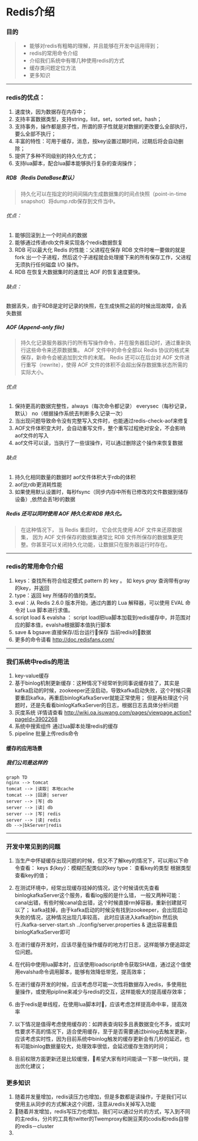 # Redis介绍

### 目的
>* 能够对redis有粗略的理解，并且能够在开发中运用得到；
>* redis的常用命令介绍
>* 介绍我们系统中有哪几种使用redis的方式
>* 缓存类问题定位方法
>* 更多知识
***
### redis的优点：
1. 速度快，因为数据存在内存中；
2. 支持丰富数据类型，支持string，list，set，sorted set，hash；
3. 支持事务，操作都是原子性，所谓的原子性就是对数据的更改要么全部执行，要么全部不执行；
4. 丰富的特性：可用于缓存，消息，按key设置过期时间，过期后将会自动删除；
5. 提供了多种不同级别的持久化方式；
6. 支持lua脚本，配合lua脚本能够执行复杂的查询操作；
##### RDB（Redis DataBase默认）
> 持久化可以在指定的时间间隔内生成数据集的时间点快照（point-in-time snapshot）将dump.rdb保存到文件当中。
###### 优点：
1. 能够回滚到上一个时间点的数据
2. 能够通过传递rdb文件来实现各个redis数据恢复
3. RDB 可以最大化 Redis 的性能：父进程在保存 RDB 文件时唯一要做的就是 fork 出一个子进程，然后这个子进程就会处理接下来的所有保存工作，父进程无须执行任何磁盘 I/O 操作。
4. RDB 在恢复大数据集时的速度比 AOF 的恢复速度要快。
###### 缺点：
数据丢失，由于RDB是定时记录的快照，在生成快照之前的时候出现故障，会丢失数据
##### AOF (Append-only file)
> 持久化记录服务器执行的所有写操作命令，并在服务器启动时，通过重新执行这些命令来还原数据集。
AOF 文件中的命令全部以 Redis 协议的格式来保存，新命令会被追加到文件的末尾。
Redis 还可以在后台对 AOF 文件进行重写（rewrite），使得 AOF 文件的体积不会超出保存数据集状态所需的实际大小。
###### 优点
1. 保持更高的数据完整性，always（每次命令都记录） everysec（每秒记录，默认） no（根据操作系统去判断多久记录一次）
2. 当出现问题导致命令没有完整写入文件时，也能通过redis-check-aof来修复
3. AOF文件体积变大时，会自动重写文件，整个重写过程绝对安全，不会影响aof文件的写入
4. aof文件可以读，当执行了一些误操作，可以通过删除这个操作来恢复数据
###### 缺点
1. 持久化相同数量的数据时 aof文件体积大于rdb的体积
2. aof比rdb更消耗性能
3. 如果使用默认设置时，每秒fsync（同步内存中所有已修改的文件数据到储存设备）,依然会丢1秒的数据
##### Redis 还可以同时使用 AOF 持久化和 RDB 持久化。

> 在这种情况下， 当 Redis 重启时， 它会优先使用 AOF 文件来还原数据集， 因为 AOF 文件保存的数据集通常比 RDB 文件所保存的数据集更完整。你甚至可以关闭持久化功能，让数据只在服务器运行时存在。
***
### redis的常用命令介绍
1. keys：查找所有符合给定模式 pattern 的 key 。 如 keys *gray* 查询带有gray的key，并返回
2. type：返回 key 所储存的值的类型。
3. eval：从 Redis 2.6.0 版本开始，通过内置的 Lua 解释器，可以使用 EVAL 命令对 Lua 脚本进行求值。
4. script load & evalsha ： script load把lua脚本加载到redis缓存中，并范围对应的脚本值，evalsha根据脚本值执行脚本
5. save & bgsave:直接保存/后台运行保存 当前redis的数据
6. 更多的命令请看 http://doc.redisfans.com/
***
### 我们系统中redis的用法
1. key-value缓存
2. 基于binlog机制更新缓存：这种情况下经常听到同事说缓存挂了，其实是kafka启动的时候，zookeeper还没启动，导致kafka启动失败，这个时候只需要重启kafka，再重启binlogKafkaServer就能正常使用；
但是再处理这个问题时，还是先看看binlogKafkaServer的日志，根据日志去具体分析问题
3. 灰度系统 详情请查看 http://wiki.oa.isuwang.com/pages/viewpage.action?pageId=3902268
4. 系统中搜索组件 通过lua脚本处理redis的缓存
5. pipeline 批量上传redis命令

#### 缓存的应用场景
##### 我们公司是这样的
```mermaid
graph TD
nginx --> tomcat
tomcat --> |读取| 本地cache
tomcat --> |回源| server
server --> |写| db
server --> |读| db
server --> |写| redis
server --> |读| redis
db -->|bkServer|redis
```
***
### 开发中常见到的问题
1. 当生产中怀疑缓存出现问题的时候，但又不了解key的情况下，可以用以下命令查看：
keys *${key}*：模糊匹配类似的key
type： 查看key的类型
根据类型查看key的值；
2. 在测试环境中，经常出现缓存挂掉的情况，这个时候请优先查看binlogkafkaServer这个服务，看看log报的是什么错，
一般又两种可能：canal出错，有些时候canal会出错，这个时候直接rm掉容器，重新创建就可以了；
kafka挂掉，由于kafka启动的时候没有找到zookeeper，会出现启动失败的情况，这种情况出现几率较高，
此时应该进入kafka的bin 然后执行./kafka-server-start.sh ../config/server.properties &
退出容易重启binlogKafkaServer即可

3. 在进行缓存开发时，应该尽量在操作缓存的地方打日志，这样能够方便追踪定位问题。

4. 在代码中使用lua脚本时，应该使用loadscript命令获取SHA值，通过这个值使用evalsha命令调用脚本，能够有效降低带宽，提高效率；

5. 在进行缓存开发的时候，应该考虑尽可能一次性将数据存入redis，多使用批量操作，或使用pipline来减少与redis的交互，这样能极大的提高缓存效率；

6. 由于redis是单线程，在使用lua脚本时，应该考虑怎样提高命中率，提高效率

7. 以下情况是值得考虑使用缓存的：如跨表查询较多且表数据变化不多，或实时性要求不高的情况下，适合使用缓存，至于是否需要通过binlog去触发更新，应该考虑实时性，因为目前系统中binlog触发的缓存更新会有几秒的延迟，也有可能binlog数据量较大，处理效率很低，会延迟缓存生效的时间；

8. 目前权限方面更新还是比较缓慢，希望大家有时间能读一下那一块代码，提出优化建议；


### 更多知识
1. 随着并发量增加，redis读压力也增加，但是多数都是读操作，于是我们可以使用主从同步的方式解决这个问题，注意从redis关掉写入功能
2. 随着并发增加，redis写压力也增加，我们可以通过分片的方式，写入到不同的主redis，分片的工具有twitter的Twemproxy和豌豆荚的codis和redis自带的redis－cluster
3.
